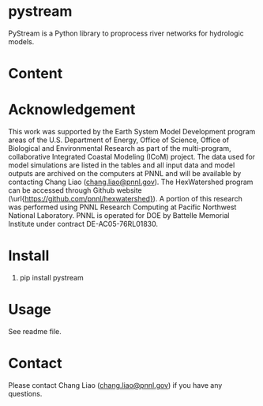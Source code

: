 # pystream


PyStream is a Python library to proprocess river networks for hydrologic models.

# Content


# Acknowledgement
This work was supported by the Earth System Model Development program areas of the U.S. Department of Energy, Office of Science, Office of Biological and Environmental Research as part of the multi-program, collaborative Integrated Coastal Modeling (ICoM) project. The data used for model simulations are listed in the tables and all input data and model outputs are archived on the computers at PNNL and will be available by contacting Chang Liao (chang.liao@pnnl.gov). The HexWatershed program can be accessed through Github website (\url{https://github.com/pnnl/hexwatershed}). A portion of this research was performed using PNNL Research Computing at Pacific Northwest National Laboratory. PNNL is operated for DOE by Battelle Memorial Institute under contract DE-AC05-76RL01830.

# Install
1. pip install pystream


# Usage

See readme file.

# Contact
Please contact Chang Liao (chang.liao@pnnl.gov) if you have any questions.